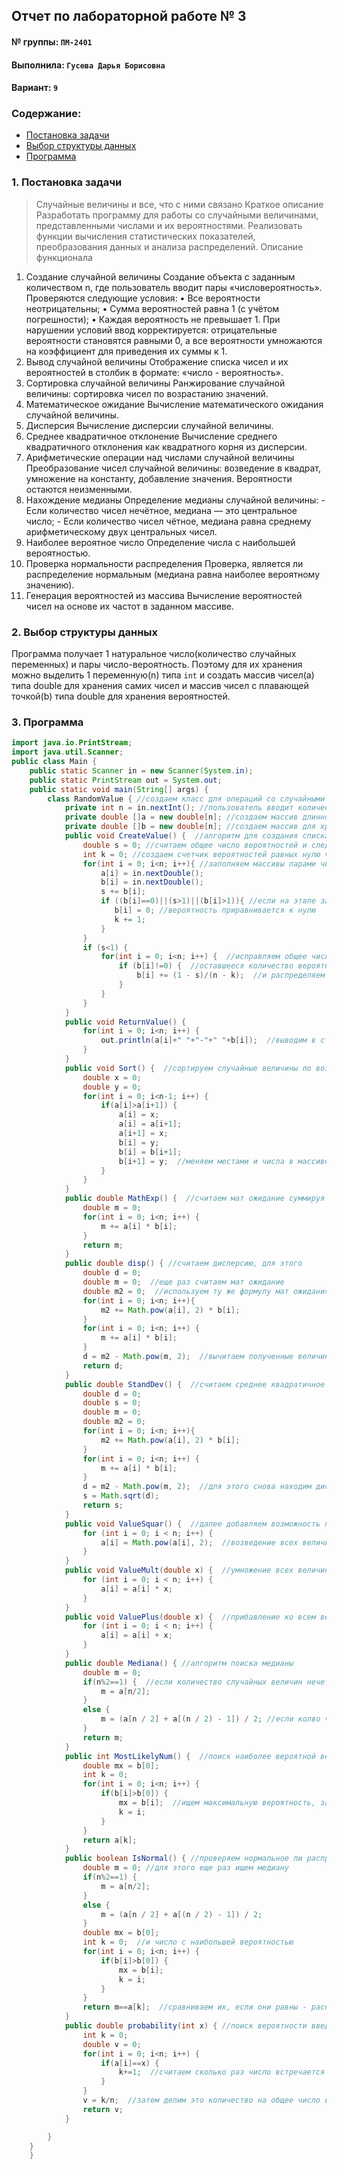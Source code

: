 ## Отчет по лабораторной работе № 3

#### № группы: `ПМ-2401`

#### Выполнила: `Гусева Дарья Борисовна`

#### Вариант: `9`

### Cодержание:

- [Постановка задачи](#1-постановка-задачи)
- [Выбор структуры данных](#2-выбор-структуры-данных)
- [Программа](#3-программа)
### 1. Постановка задачи

> Случайные величины и все, что с ними связано
Краткое описание
Разработать программу для работы со случайными величинами, представленными числами и их вероятностями. Реализовать функции вычисления статистических показателей, преобразования данных и анализа распределений.
Описание функционала
1. Создание случайной величины
Создание объекта с заданным количеством n, где пользователь вводит пары «числовероятность». Проверяются следующие условия:
• Все вероятности неотрицательны;
• Сумма вероятностей равна 1 (с учётом погрешности);
• Каждая вероятность не превышает 1. При нарушении условий ввод корректируется: отрицательные вероятности становятся равными 0, а все вероятности
умножаются на коэффициент для приведения их суммы к 1.
2. Вывод случайной величины
Отображение списка чисел и их вероятностей в столбик в формате: «число - вероятность».
3. Сортировка случайной величины
Ранжирование случайной величины: сортировка чисел по возрастанию значений.
4. Математическое ожидание
Вычисление математического ожидания случайной величины.
5. Дисперсия
Вычисление дисперсии случайной величины.
6. Среднее квадратичное отклонение
Вычисление среднего квадратичного отклонения как квадратного корня из дисперсии.
7. Арифметические операции над числами случайной величины
Преобразование чисел случайной величины: возведение в квадрат, умножение на
константу, добавление значения. Вероятности остаются неизменными.
8. Нахождение медианы
Определение медианы случайной величины: - Если количество чисел нечётное,
медиана — это центральное число; - Если количество чисел чётное, медиана равна
среднему арифметическому двух центральных чисел.
9. Наиболее вероятное число
Определение числа с наибольшей вероятностью.
10. Проверка нормальности распределения
Проверка, является ли распределение нормальным (медиана равна наиболее вероятному значению).
11. Генерация вероятностей из массива
Вычисление вероятностей чисел на основе их частот в заданном массиве.


### 2. Выбор структуры данных

Программа получает 1 натуральное число(количество случайных переменных) и пары число-вероятность. Поэтому для их хранения
можно выделить 1 переменную(n) типа `int` и создать массив чисел(a) типа double для хранения самих чисел и массив чисел
с плавающей точкой(b) типа double для хранения вероятностей.


### 3. Программа

```java
import java.io.PrintStream;
import java.util.Scanner;
public class Main {
    public static Scanner in = new Scanner(System.in);
    public static PrintStream out = System.out;
    public static void main(String[] args) {
        class RandomValue { //создаем класс для операций со случайными величинами
            private int n = in.nextInt(); //пользователь вводит количество величин
            private double []a = new double[n]; //создаем массив длинной n для хранения величин
            private double []b = new double[n]; //создаем массив для хранения вероятностей
            public void CreateValue() {  //алгоритм для создания списка
                double s = 0; //считаем общее число вероятностей и следим чтобы оно не превышало 1
                int k = 0; //создаем счетчик вероятностей равных нулю чтобы позже уравнять все вероятности
                for(int i = 0; i<n; i++){ //заполняем массивы парами число - вероятность
                    a[i] = in.nextDouble();
                    b[i] = in.nextDouble();
                    s += b[i];
                    if ((b[i]==0)||(s>1)||(b[i]>1)){ //если на этапе заполнения допущена ошибка
                       b[i] = 0; //вероятность приравнивается к нулю
                       k += 1;
                    }
                }
                if (s<1) {
                    for(int i = 0; i<n; i++) {  //исправляем общее число вероятностей: если она меньше единицы, то мы делим
                        if (b[i]!=0) {  //оставшееся количество вероятностей недостающих до 1 на количество ненулевых вероятностей
                            b[i] += (1 - s)/(n - k);  //и распределяем его между всеми ненулевыми вероятностями
                        }
                    }
                }
            }
            public void ReturnValue() {
                for(int i = 0; i<n; i++) {
                    out.println(a[i]+" "+"-"+" "+b[i]);  //выводим в столбик получившиеся случайные величины
                }
            }
            public void Sort() {  //сортируем случайные величины по возрастанию чисел методом пузырька
                double x = 0;
                double y = 0;
                for(int i = 0; i<n-1; i++) {
                    if(a[i]>a[i+1]) {
                        a[i] = x;
                        a[i] = a[i+1];
                        a[i+1] = x;
                        b[i] = y;
                        b[i] = b[i+1];
                        b[i+1] = y;  //меняем местами и числа в массиве a, и их вероятности в массиве b
                    }
                }
            }
            public double MathExp() {  //считаем мат ожидание суммируя произведения случайных величин на их вероятности
                double m = 0;
                for(int i = 0; i<n; i++) {
                    m += a[i] * b[i];
                }
                return m;
            }
            public double disp() { //считаем дисперсию, для этого
                double d = 0;
                double m = 0;  //еще раз считаем мат ожидание
                double m2 = 0;  //используем ту же формулу мат ожидания только берем квадраты чисел
                for(int i = 0; i<n; i++){
                    m2 += Math.pow(a[i], 2) * b[i];
                }
                for(int i = 0; i<n; i++) {
                    m += a[i] * b[i];
                }
                d = m2 - Math.pow(m, 2);  //вычитаем полученные величины
                return d;
            }
            public double StandDev() {  //считаем среднее квадратичное отклонение
                double d = 0;
                double s = 0;
                double m = 0;
                double m2 = 0;
                for(int i = 0; i<n; i++){
                    m2 += Math.pow(a[i], 2) * b[i];
                }
                for(int i = 0; i<n; i++) {
                    m += a[i] * b[i];
                }
                d = m2 - Math.pow(m, 2);  //для этого снова находим дисперсию а затем вычисляем из нее корень
                s = Math.sqrt(d);
                return s;
            }
            public void ValueSquar() {  //далее добавляем возможность проводить операции над случайными величинами
                for (int i = 0; i < n; i++) {
                    a[i] = Math.pow(a[i], 2);  //возведение всех величин в квадрат
                }
            }
            public void ValueMult(double x) {  //умножение всех величин на введенное число
                for (int i = 0; i < n; i++) {
                    a[i] = a[i] * x;
                }
            }
            public void ValuePlus(double x) {  //прибавление ко всем велечинам числа
                for (int i = 0; i < n; i++) {
                    a[i] = a[i] + x;
                }
            }
            public double Mediana() { //алгоритм поиска медианы
                double m = 0;
                if(n%2==1) {  //если количество случайных величин нечетное, то медиана это число по середине
                    m = a[n/2];
                }
                else {
                    m = (a[n / 2] + a[(n / 2) - 1]) / 2; //если колво четное, то это ср арифм между двумя средними числами
                }
                return m;
            }
            public int MostLikelyNum() {  //поиск наиболее вероятной величины
                double mx = b[0];
                int k = 0;
                for(int i = 0; i<n; i++) {
                    if(b[i]>b[0]) {
                        mx = b[i];  //ищем максимальную вероятность, затем возвращаем число с этой вероятностью
                        k = i;
                    }
                }
                return a[k];
            }
            public boolean IsNormal() { //проверяем нормальное ли распределение 
                double m = 0; //для этого еще раз ищем медиану
                if(n%2==1) {
                    m = a[n/2];
                }
                else {
                    m = (a[n / 2] + a[(n / 2) - 1]) / 2;
                }
                double mx = b[0];
                int k = 0;  //и число с наибольшей вероятностью
                for(int i = 0; i<n; i++) {
                    if(b[i]>b[0]) {
                        mx = b[i];
                        k = i;
                    }
                }
                return m==a[k];  //сравниваем их, если они равны - распределение нормальное и возвращается True, если нет - False
            }
            public double probability(int x) { //поиск вероятности введенного числа 
                int k = 0;
                double v = 0;
                for(int i = 0; i<n; i++) {
                    if(a[i]==x) {
                        k+=1;  //считаем сколько раз число встречается среди величин
                    }
                }
                v = k/n;  //затем делим это количество на общее число величин
                return v;
            }

        }
    }
    }
```
